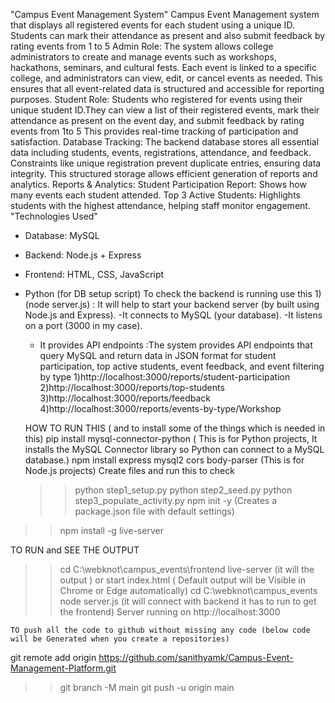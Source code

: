 "Campus Event Management System" 
 Campus Event Management system that displays all registered events for each student using a unique ID. Students can mark their attendance as present and also submit feedback by rating events from 1 to 5
   Admin Role:
The system allows college administrators to create and manage events such as workshops, hackathons, seminars, and cultural fests. Each event is linked to a specific college, and administrators can view, edit, or cancel events as needed. This ensures that all event-related data is structured and accessible for reporting purposes.
   Student Role:
Students who registered for events using their unique student ID.They can view a list of their registered events, mark their attendance as present on the event day, and submit feedback by rating events from 1to 5 This provides real-time tracking of participation and satisfaction.
   Database Tracking:
The backend database stores all essential data including students, events, registrations, attendance, and feedback. Constraints like unique registration prevent duplicate entries, ensuring data integrity. This structured storage allows efficient generation of reports and analytics.
   Reports & Analytics:
Student Participation Report: Shows how many events each student attended.
Top 3 Active Students: Highlights students with the highest attendance, helping staff monitor engagement.
   "Technologies Used"
- Database: MySQL
- Backend: Node.js + Express
- Frontend: HTML, CSS, JavaScript
- Python (for DB setup script)
    To check the backend is running use this
 1)(node server.js) : It will help to start your backend server (by built using Node.js and Express).
-It connects to MySQL (your database).
-It listens on a port (3000 in my case).
   - It provides API endpoints :The system provides API endpoints that query MySQL and return data in JSON format for student participation, top active students, event feedback, and event filtering by type
  1)http://localhost:3000/reports/student-participation
2)http://localhost:3000/reports/top-students
3)http://localhost:3000/reports/feedback
4)http://localhost:3000/reports/events-by-type/Workshop

    HOW TO RUN THIS ( and to install some of the things which is needed in this)
  pip install mysql-connector-python       ( This is for Python projects, It installs the MySQL Connector library so Python can connect to a MySQL database.)
  npm install express mysql2 cors body-parser   (This is for Node.js projects)
     Create files and run this to check 
  >> python step1_setup.py
  >> python step2_seed.py
  >>  python step3_populate_activity.py
  >> npm init -y       (Creates a package.json file with default settings)                                  
>>  npm install -g live-server

   TO RUN and SEE THE OUTPUT 
>>cd C:\webknot\campus_events\frontend
>> live-server  (it will the output )         or   start index.html ( Default output will be Visible in Chrome or Edge automatically)
>> cd C:\webknot\campus_events
>> node server.js (it will connect with backend it has to run to get the frontend)
Server running on http://localhost:3000

    TO push all the code to github without missing any code (below code will be Generated when you create a repositories)
git remote add origin https://github.com/sanithyamk/Campus-Event-Management-Platform.git
>> git branch -M main
>> git push -u origin main

